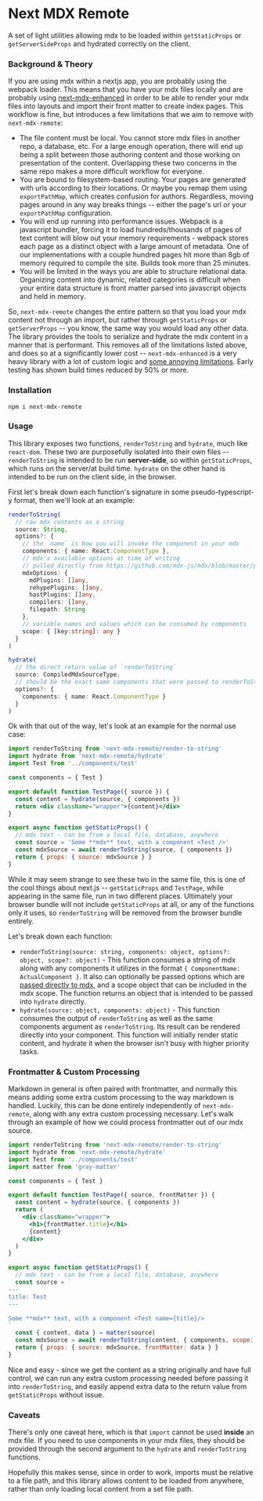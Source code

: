 # Next MDX Remote

A set of light utilities allowing mdx to be loaded within `getStaticProps` or `getServerSideProps` and hydrated correctly on the client.

### Background & Theory

If you are using mdx within a nextjs app, you are probably using the webpack loader. This means that you have your mdx files locally and are probably using [next-mdx-enhanced](https://github.com/hashicorp/next-mdx-enhanced) in order to be able to render your mdx files into layouts and import their front matter to create index pages. This workflow is fine, but introduces a few limitations that we aim to remove with `next-mdx-remote`:

- The file content must be local. You cannot store mdx files in another repo, a database, etc. For a large enough operation, there will end up being a split between those authoring content and those working on presentation of the content. Overlapping these two concerns in the same repo makes a more difficult workflow for everyone.
- You are bound to filesystem-based routing. Your pages are generated with urls according to their locations. Or maybe you remap them using `exportPathMap`, which creates confusion for authors. Regardless, moving pages around in any way breaks things -- either the page's url or your `exportPathMap` configuration.
- You will end up running into performance issues. Webpack is a javascript bundler, forcing it to load hundreds/thousands of pages of text content will blow out your memory requirements - webpack stores each page as a distinct object with a large amount of metadata. One of our implementations with a couple hundred pages hit more than 8gb of memory required to compile the site. Builds took more than 25 minutes.
- You will be limited in the ways you are able to structure relational data. Organizing content into dynamic, related categories is difficult when your entire data structure is front matter parsed into javascript objects and held in memory.

So, `next-mdx-remote` changes the entire pattern so that you load your mdx content not through an import, but rather through `getStaticProps` or `getServerProps` -- you know, the same way you would load any other data. The library provides the tools to serialize and hydrate the mdx content in a manner that is performant. This removes all of the limitations listed above, and does so at a significantly lower cost -- `next-mdx-enhanced` is a very heavy library with a lot of custom logic and [some annoying limitations](https://github.com/hashicorp/next-mdx-enhanced/issues/17). Early testing has shown build times reduced by 50% or more.

### Installation

```
npm i next-mdx-remote
```

### Usage

This library exposes two functions, `renderToString` and `hydrate`, much like `react-dom`. These two are purposefully isolated into their own files -- `renderToString` is intended to be run **server-side**, so within `getStaticProps`, which runs on the server/at build time. `hydrate` on the other hand is intended to be run on the client side, in the browser.

First let's break down each function's signature in some pseudo-typescript-y format, then we'll look at an example:

```typescript
renderToString(
  // raw mdx contents as a string
  source: String,
  options?: {
    // the `name` is how you will invoke the component in your mdx
    components: { name: React.ComponentType },
    // mdx's available options at time of writing
    // pulled directly from https://github.com/mdx-js/mdx/blob/master/packages/mdx/index.js
    mdxOptions: {
      mdPlugins: []any,
      rehypePlugins: []any,
      hastPlugins: []any,
      compilers: []any,
      filepath: String
    },
    // variable names and values which can be consumed by components
    scope: { [key:string]: any }
  }
)
```

```typescript
hydrate(
  // the direct return value of `renderToString`
  source: CompiledMdxSourceType,
  // should be the exact same components that were passed to renderToString
  options?: {
    components: { name: React.ComponentType }
  }
)
```

Ok with that out of the way, let's look at an example for the normal use case:

```jsx
import renderToString from 'next-mdx-remote/render-to-string'
import hydrate from 'next-mdx-remote/hydrate'
import Test from '../components/test'

const components = { Test }

export default function TestPage({ source }) {
  const content = hydrate(source, { components })
  return <div className="wrapper">{content}</div>
}

export async function getStaticProps() {
  // mdx text - can be from a local file, database, anywhere
  const source = 'Some **mdx** text, with a component <Test />'
  const mdxSource = await renderToString(source, { components })
  return { props: { source: mdxSource } }
}
```

While it may seem strange to see these two in the same file, this is one of the cool things about next.js -- `getStaticProps` and `TestPage`, while appearing in the same file, run in two different places. Ultimately your browser bundle will not include `getStaticProps` at all, or any of the functions only it uses, so `renderToString` will be removed from the browser bundle entirely.

Let's break down each function:

- `renderToString(source: string, components: object, options?: object, scope?: object)` - This function consumes a string of mdx along with any components it utilizes in the format `{ ComponentName: ActualComponent }`. It also can optionally be passed options which are [passed directly to mdx](https://mdxjs.com/advanced/plugins), and a scope object that can be included in the mdx scope. The function returns an object that is intended to be passed into `hydrate` directly.
- `hydrate(source: object, components: object)` - This function consumes the output of `renderToString` as well as the same components argument as `renderToString`. Its result can be rendered directly into your component. This function will initially render static content, and hydrate it when the browser isn't busy with higher priority tasks.

### Frontmatter & Custom Processing

Markdown in general is often paired with frontmatter, and normally this means adding some extra custom processing to the way markdown is handled. Luckily, this can be done entirely independently of `next-mdx-remote`, along with any extra custom processing necessary. Let's walk through an example of how we could process frontmatter out of our mdx source.

```jsx
import renderToString from 'next-mdx-remote/render-to-string'
import hydrate from 'next-mdx-remote/hydrate'
import Test from '../components/test'
import matter from 'gray-matter'

const components = { Test }

export default function TestPage({ source, frontMatter }) {
  const content = hydrate(source, { components })
  return (
    <div className="wrapper">
      <h1>{frontMatter.title}</h1>
      {content}
    </div>
  )
}

export async function getStaticProps() {
  // mdx text - can be from a local file, database, anywhere
  const source = `
---
title: Test
---

Some **mdx** text, with a component <Test name={title}/>
`
  const { content, data } = matter(source)
  const mdxSource = await renderToString(content, { components, scope: data })
  return { props: { source: mdxSource, frontMatter: data } }
}
```

Nice and easy - since we get the content as a string originally and have full control, we can run any extra custom processing needed before passing it into `renderToString`, and easily append extra data to the return value from `getStaticProps` without issue.

### Caveats

There's only one caveat here, which is that `import` cannot be used **inside** an mdx file. If you need to use components in your mdx files, they should be provided through the second argument to the `hydrate` and `renderToString` functions.

Hopefully this makes sense, since in order to work, imports must be relative to a file path, and this library allows content to be loaded from anywhere, rather than only loading local content from a set file path.
